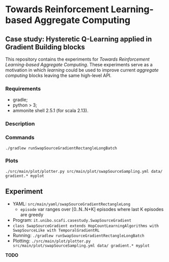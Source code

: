 # Towards Reinforcement Learning-based Aggregate Computing
## Case study: Hysteretic Q-Learning applied in Gradient Building blocks

This repository contains the experiments for *Towards Reinforcement Learning-based Aggregate Computing*.
These experiments serve as a motivation in which *learning* could be used to improve current *aggregate computing* blocks leaving the same high-level API.

### Requirements
- gradle;
- python > 3;
- ammonite shell 2.5.1 (for scala 2.13).
### Description

### Commands

`./gradlew runSwapSourceGradientRectangleLongBatch`

### Plots

`./src/main/plot/plotter.py src/main/plot/swapSourceSampling.yml data/ gradient.* myplot`

## Experiment

- YAML: `src/main/yaml/swapSourceGradientRectangleLong`
    - `episode` var ranges over [0..N..N+K] episodes where last K episodes are greedy
- Program: `it.unibo.scafi.casestudy.SwapSourceGradient`
- `class SwapSourceGradient extends HopCountLearningAlgorithms with SwapSourceLike with TemporalGradientRL`
- Running: `./gradlew runSwapSourceGradientRectangleLongBatch`
- Plotting: `./src/main/plot/plotter.py src/main/plot/swapSourceSampling.yml data/ gradient.* myplot`

**TODO**
